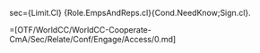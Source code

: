 sec={Limit.Cl} {Role.EmpsAndReps.cl}{Cond.NeedKnow;Sign.cl}.

=[OTF/WorldCC/WorldCC-Cooperate-CmA/Sec/Relate/Conf/Engage/Access/0.md]
